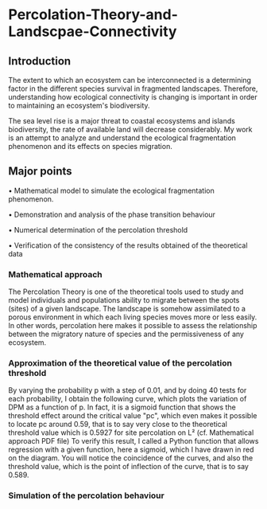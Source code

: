 # Percolation-Theory-and-Landscpae-Connectivity
## Introduction
The extent to which an ecosystem can be interconnected is a determining factor in the different species survival in fragmented landscapes. Therefore, understanding how ecological connectivity is changing is important in order to maintaining an ecosystem's biodiversity.

The sea level rise is a major threat to coastal ecosystems and islands biodiversity, the rate of available land will decrease considerably. My work is an attempt to analyze and understand the ecological fragmentation phenomenon and its effects on species migration.
## Major points
• Mathematical model to simulate the ecological fragmentation phenomenon.

• Demonstration and analysis of the phase transition behaviour

• Numerical determination of the percolation threshold

• Verification of the consistency of the results obtained of the theoretical data

### Mathematical approach
The Percolation Theory is one of the theoretical tools used to study and model individuals and populations ability to migrate between the spots (sites) of a given landscape. The landscape is somehow assimilated to a porous environment in which each living species moves more or less easily. In other words, percolation here makes it possible to assess the relationship between the migratory nature of species and the permissiveness of any ecosystem.
### Approximation of the theoretical value of the percolation threshold
By varying the probability p with a step of 0.01, and by doing 40 tests for each probability, I obtain the following curve, which plots the variation of DPM as a function of p.
In fact, it is a sigmoid function that shows the threshold effect around the critical value "pc", which even makes it possible to locate pc around 0.59, that is to say very close to the theoretical threshold value which is 0.5927 for site percolation on L² (cf. Mathematical approach PDF file)
To verify this result, I called a Python function that allows regression with a given function, here a sigmoid, which I have drawn in red on the diagram. You will notice the coincidence of the curves, and also the threshold value, which is the point of inflection of the curve, that is to say 0.589.

### Simulation of the percolation behaviour 
